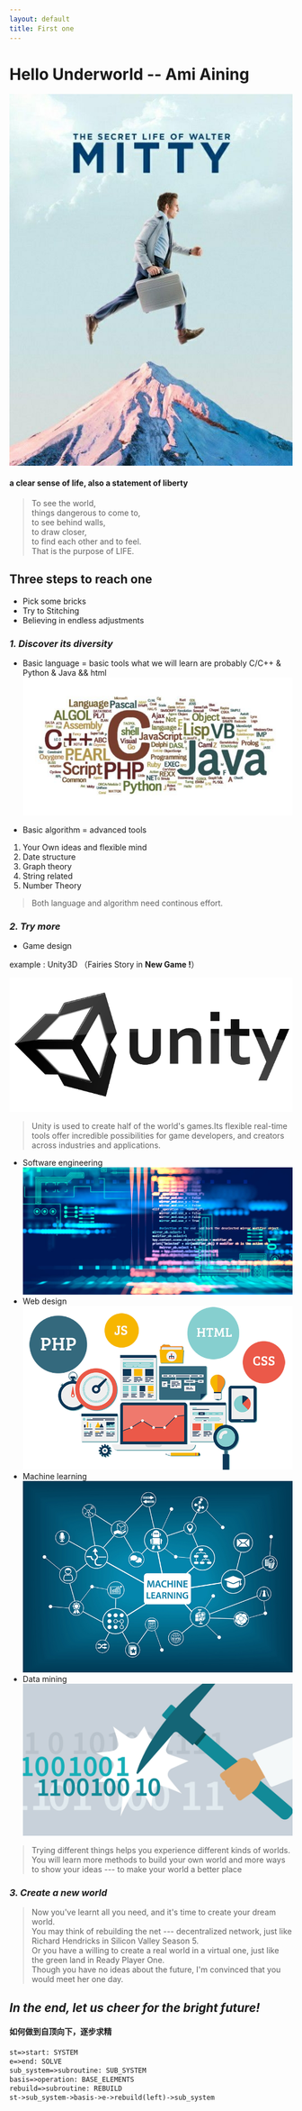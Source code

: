```yaml
---
layout: default
title: First one
---
```


# Hello Underworld -- Ami Aining
![day dream life]( https://raw.githubusercontent.com/zhangzhanbang/homework/gh-pages/images/day%20dream_.jpg)
#### a clear sense of life, also a statement of liberty
> To see the world, <br/>
> things dangerous to come to, <br/> 
> to see behind walls, <br/>
> to draw closer, <br/>
> to find each other and to feel. <br/> 
> That is the purpose of LIFE. 

## **Three steps to reach one**
- Pick some bricks 
- Try to Stitching
- Believing in endless adjustments

### *1. Discover its diversity*
- Basic language = basic tools
   what we  will learn are probably C/C++ & Python & Java && html
 ![Language](https://raw.githubusercontent.com/zhangzhanbang/homework/gh-pages/images/language.jpg)


- Basic algorithm = advanced tools
1. Your Own ideas and flexible mind
2. Date structure
3. Graph theory
4. String related
5. Number Theory

>Both language and algorithm need continous effort.

### *2. Try more*
- Game design

example : Unity3D  （Fairies Story in **New Game !**）

![](https://raw.githubusercontent.com/zhangzhanbang/homework/gh-pages/images/unity-avator.png)

> Unity is used to create half of the world's games.Its flexible real-time tools offer incredible possibilities for game developers, and creators across industries and applications. 

- Software engineering
![](https://raw.githubusercontent.com/zhangzhanbang/homework/gh-pages/images/software%20engineering.jpg)
- Web design
![](https://raw.githubusercontent.com/zhangzhanbang/homework/gh-pages/images/web-design.png)
- Machine learning
![](https://raw.githubusercontent.com/zhangzhanbang/homework/gh-pages/images/machine%20learning.jpg)
- Data mining
![](https://raw.githubusercontent.com/zhangzhanbang/homework/gh-pages/images/data-mining.jpg)

> Trying different things helps you experience different kinds of worlds. <br/>
> You will learn more methods to build your own world and more ways to show your ideas --- to make your world a better place

### *3. Create a new world*
> Now you've learnt all you need, and it's time to create your dream world. <br/>
> You may think of rebuilding the net --- decentralized network, just like Richard Hendricks in Silicon Valley Season 5. <br/>
> Or you have a willing to create a real world in a virtual one, just like the green land in Ready Player One. <br/>
> Though you have no ideas about the future, I'm convinced that you would meet her one day.

## ***In the end, let us cheer for the bright future!***

#### 如何做到**自顶向下，逐步求精**

```flow
st=>start: SYSTEM
e=>end: SOLVE
sub_system=>subroutine: SUB_SYSTEM
basis=>operation: BASE_ELEMENTS
rebuild=>subroutine: REBUILD
st->sub_system->basis->e->rebuild(left)->sub_system
```

